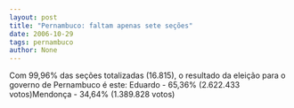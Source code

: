 ```yaml
---
layout: post
title: "Pernambuco: faltam apenas sete seções"
date: 2006-10-29
tags: pernambuco
author: None
---
```

Com 99,96% das seções totalizadas&nbsp;(16.815),&nbsp;o resultado da eleição para o governo de Pernambuco é este:
Eduardo - 65,36% (2.622.433 votos)Mendonça - 34,64% (1.389.828 votos) 